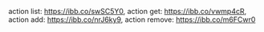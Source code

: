 action list: https://ibb.co/swSC5Y0,
action get: https://ibb.co/vwmp4cR,
action add: https://ibb.co/nrJ6ky9,
action remove: https://ibb.co/m6FCwr0
